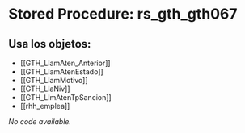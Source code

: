 # Stored Procedure: rs_gth_gth067

## Usa los objetos:
- [[GTH_LlamAten_Anterior]]
- [[GTH_LlamAtenEstado]]
- [[GTH_LlamMotivo]]
- [[GTH_LlaNiv]]
- [[GTH_LlmAtenTpSancion]]
- [[rhh_emplea]]

*No code available.*
